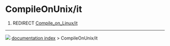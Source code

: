 # CompileOnUnix/it
1.  REDIRECT [Compile_on_Linux/it](Compile_on_Linux/it.md)



---
![](images/Button_right.svg) [documentation index](../README.md) > CompileOnUnix/it
